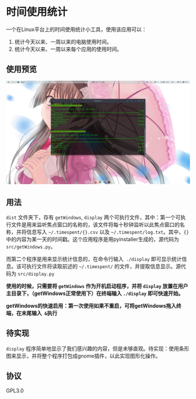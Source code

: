 # 时间使用统计
一个在Linux平台上的时间使用统计小工具，使用该应用可以：
1. 统计今天以来、一周以来的电脑使用时间。
2. 统计今天以来、一周以来每个应用的使用时间。

## 使用预览
![picture1](picture/1.png)

## 用法
`dist` 文件夹下，存有 `getWindows`, `display` 两个可执行文件，其中：第一个可执行文件是用来监听焦点窗口的名称的，该文件将每十秒钟监听以此焦点窗口的名称，并将信息写入 `~/.timespent/{}.csv` 以及 `~/.timespent/log.txt`。其中，`{}` 中的内容为某一天的时间戳。这个应用程序是用pyinstaller生成的，源代码为 `src/getWindows.py`。

而第二个程序是用来显示统计信息的，在命令行输入` ./display` 即可显示统计信息。该可执行文件将读取前述的 `~/.timespent/` 的文件，并提取信息显示。源代码为 `src/display.py`

**使用的时候，只需要将 `getWindows` 作为开机启动程序，并将 `display` 放置在用户主目录下，（getWindows正常使用下）在终端输入 `./display` 即可快速开始。**

**getWindows的快速启用：第一次使用如果不重启，可将getWindows拖入终端，在末尾输入` &`执行**

## 待实现
`display` 程序简单地显示了我们感兴趣的内容，但是未够直观。待实现：使用条形图来显示，并将整个程序打包成gnome插件，以此实现图形化操作。

## 协议
GPL3.0